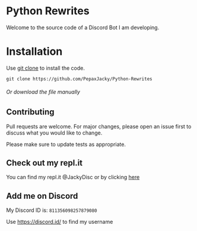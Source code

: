 # Python Rewrites

Welcome to the source code of a Discord Bot I am developing.

# Installation

Use [git clone](https://git-scm.com/book/en/v2/Git-Basics-Getting-a-Git-Repository) to install the code.

```
git clone https://github.com/PepaxJacky/Python-Rewrites
```
###### Or download the file manually

## Contributing
Pull requests are welcome. For major changes, please open an issue first to discuss what you would like to change.

Please make sure to update tests as appropriate.

## Check out my repl.it
You can find my repl.it @JackyDisc or by clicking [here](https://replit.com/@JackyDisc)

## Add me on Discord
My Discord ID is: `811356098257879080`

Use https://discord.id/ to find my username
